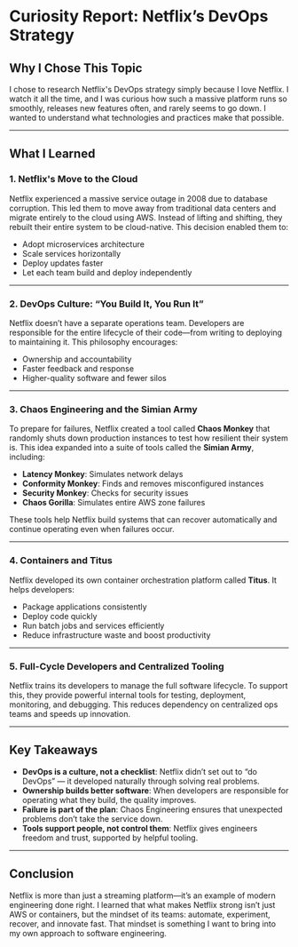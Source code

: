 # Curiosity Report: Netflix’s DevOps Strategy

## Why I Chose This Topic

I chose to research Netflix's DevOps strategy simply because I love Netflix. I watch it all the time, and I was curious how such a massive platform runs so smoothly, releases new features often, and rarely seems to go down. I wanted to understand what technologies and practices make that possible.

---

## What I Learned

### 1. Netflix's Move to the Cloud

Netflix experienced a massive service outage in 2008 due to database corruption. This led them to move away from traditional data centers and migrate entirely to the cloud using AWS. Instead of lifting and shifting, they rebuilt their entire system to be cloud-native. This decision enabled them to:

- Adopt microservices architecture
- Scale services horizontally
- Deploy updates faster
- Let each team build and deploy independently

---

### 2. DevOps Culture: “You Build It, You Run It”

Netflix doesn’t have a separate operations team. Developers are responsible for the entire lifecycle of their code—from writing to deploying to maintaining it. This philosophy encourages:

- Ownership and accountability
- Faster feedback and response
- Higher-quality software and fewer silos

---

### 3. Chaos Engineering and the Simian Army

To prepare for failures, Netflix created a tool called **Chaos Monkey** that randomly shuts down production instances to test how resilient their system is. This idea expanded into a suite of tools called the **Simian Army**, including:

- **Latency Monkey**: Simulates network delays
- **Conformity Monkey**: Finds and removes misconfigured instances
- **Security Monkey**: Checks for security issues
- **Chaos Gorilla**: Simulates entire AWS zone failures

These tools help Netflix build systems that can recover automatically and continue operating even when failures occur.

---

### 4. Containers and Titus

Netflix developed its own container orchestration platform called **Titus**. It helps developers:

- Package applications consistently
- Deploy code quickly
- Run batch jobs and services efficiently
- Reduce infrastructure waste and boost productivity

---

### 5. Full-Cycle Developers and Centralized Tooling

Netflix trains its developers to manage the full software lifecycle. To support this, they provide powerful internal tools for testing, deployment, monitoring, and debugging. This reduces dependency on centralized ops teams and speeds up innovation.

---

## Key Takeaways

- **DevOps is a culture, not a checklist**: Netflix didn’t set out to “do DevOps” — it developed naturally through solving real problems.
- **Ownership builds better software**: When developers are responsible for operating what they build, the quality improves.
- **Failure is part of the plan**: Chaos Engineering ensures that unexpected problems don’t take the service down.
- **Tools support people, not control them**: Netflix gives engineers freedom and trust, supported by helpful tooling.

---

## Conclusion

Netflix is more than just a streaming platform—it’s an example of modern engineering done right. I learned that what makes Netflix strong isn’t just AWS or containers, but the mindset of its teams: automate, experiment, recover, and innovate fast. That mindset is something I want to bring into my own approach to software engineering.

